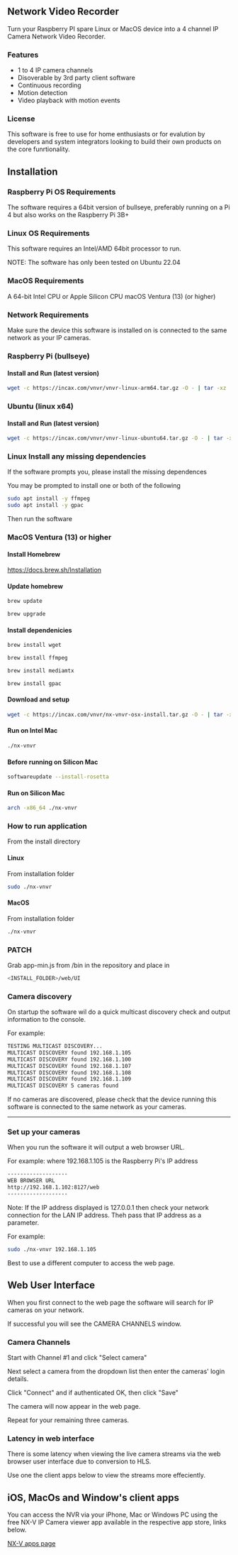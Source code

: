 ## Network Video Recorder
Turn your Raspberry PI spare Linux or MacOS device into a 4 channel IP Camera Network Video Recorder.

### Features

- 1 to 4 IP camera channels
- Disoverable by 3rd party client software
- Continuous recording
- Motion detection
- Video playback with motion events

### License
This software is free to use for home enthusiasts or for evalution by developers and system integrators looking to build their own products on the core funrtionality.

## Installation

### Raspberry Pi OS Requirements
The software requires a 64bit version of bullseye, preferably running on a Pi 4 but also works on the Raspberry Pi 3B+

### Linux OS Requirements
This software requires an Intel/AMD 64bit processor to run.

NOTE: The software has only been tested on Ubuntu 22.04

### MacOS Requirements
A 64-bit Intel CPU or Apple Silicon CPU
macOS Ventura (13) (or higher) 

### Network Requirements
Make sure the device this software is installed on is connected to the same network as your IP cameras.

### Raspberry Pi (bullseye)
#### Install and Run (latest version)

```sh
wget -c https://incax.com/vnvr/vnvr-linux-arm64.tar.gz -O - | tar -xz  && cd vnvr-linux-arm64 && sudo chmod +x configure && sudo ./configure && sudo ./nx-vnvr
```

### Ubuntu (linux x64)
#### Install and Run (latest version)

```sh
wget -c https://incax.com/vnvr/vnvr-linux-ubuntu64.tar.gz -O - | tar -xz && cd vnvr-linux-ubuntu64 && sudo chmod +x configure && sudo ./configure && sudo ./nx-vnvr
```
### Linux Install any missing dependencies
If the software prompts you, please install the missing dependences

You may be prompted to install one or both of the following

```sh
sudo apt install -y ffmpeg
sudo apt install -y gpac
```
Then run the software

### MacOS  Ventura (13) or higher

#### Install Homebrew

https://docs.brew.sh/Installation

#### Update homebrew 

```sh
brew update
```
```sh
brew upgrade
```

#### Install dependenicies

```sh
brew install wget
```

```sh
brew install ffmpeg
```
```sh
brew install mediamtx
```
```sh
brew install gpac
```

#### Download and setup

```sh
wget -c https://incax.com/vnvr/nx-vnvr-osx-install.tar.gz -O - | tar -xz && cd nx-vnvr-osx-install && chmod +x nx-vnvr
```
#### Run on Intel Mac
```sh
./nx-vnvr
```
#### Before running on Silicon Mac
```sh
softwareupdate --install-rosetta
```
#### Run on Silicon Mac
```sh
arch -x86_64 ./nx-vnvr
```



### How to run application

From the install directory
#### Linux
From installation folder
```sh
sudo ./nx-vnvr
```
#### MacOS
From installation folder
```sh
./nx-vnvr
```

### PATCH
Grab app-min.js from /bin in the repository and place in 
```sh
<INSTALL_FOLDER>/web/UI
```

### Camera discovery

On startup the software wil do a quick multicast discovery check and output information to the console.

For example:

```sh
TESTING MULTICAST DISCOVERY...
MULTICAST DISCOVERY found 192.168.1.105
MULTICAST DISCOVERY found 192.168.1.100
MULTICAST DISCOVERY found 192.168.1.107
MULTICAST DISCOVERY found 192.168.1.108
MULTICAST DISCOVERY found 192.168.1.109
MULTICAST DISCOVERY 5 cameras found
```

If no cameras are discovered, please check that the device running this software is connected to the same network as your cameras.

---

### Set up your cameras
When you run the software it will output a web browser URL.

For example: where 192.168.1.105 is the Raspberry Pi's IP address

```sh
-------------------
WEB BROWSER URL
http://192.168.1.102:8127/web
-------------------
```

Note: If the IP address displayed is 127.0.0.1 then check your network connection for the LAN IP address. Theh pass that IP address as a parameter.

For example:
```sh
sudo ./nx-vnvr 192.168.1.105
```

Best to use a different computer to access the web page.

## Web User Interface

When you first connect to the web page the software will search for IP cameras on your network.

If successful you will see the CAMERA CHANNELS window.

### Camera Channels
Start with Channel #1 and click "Select camera"

Next select a camera from the dropdown list then enter the cameras' login details.

Click "Connect" and if authenticated OK, then click "Save"

The camera will now appear in the web page.

Repeat for your remaining three cameras.

### Latency in web interface
There is some latency when viewing the live camera streams via the web browser user interface due to conversion to HLS.

Use one the client apps below to view the streams more effeciently.

## iOS, MacOs and Window's client apps
You can access the NVR via your iPhone, Mac or Windows PC using the free NX-V IP Camera viewer app available in the respective app store, links below.

[NX-V apps page](https://nx-v.uk)

			



